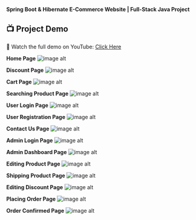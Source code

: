 **Spring Boot & Hibernate E-Commerce Website | Full-Stack Java Project**


## 📺 Project Demo  
🎥 Watch the full demo on YouTube: [Click Here](https://youtu.be/M9t8GLG5P0U?si=yT8UNC9AEBozxsf5)




**Home Page**
![image alt](https://github.com/murthyns18/E-Commerce-Web-Application-Using-SpringBoot-Hibernate-JSP-Java-MySQL/blob/fd4033d55959448c6f5f177a4db10a8e608b5db9/Home.png)





**Discount Page**
![image alt](https://github.com/murthyns18/E-Commerce-Web-Application-Using-SpringBoot-Hibernate-JSP-Java-MySQL/blob/e88235a562e5fe97f9471e120a1e513558c3aed4/Discount.png)





**Cart Page**
![image alt](https://github.com/murthyns18/E-Commerce-Web-Application-Using-SpringBoot-Hibernate-JSP-Java-MySQL/blob/16cac0e0c71b7430b5d10d03ca5fc89901188b99/Cart.png)





**Searching Product Page**
![image alt](https://github.com/murthyns18/E-Commerce-Web-Application-Using-SpringBoot-Hibernate-JSP-Java-MySQL/blob/c57f65f43ce2020cfdd3262e357c1fabf19900e4/Searching%20Product.png)





**User Login Page**
![image alt](https://github.com/murthyns18/E-Commerce-Web-Application-Using-SpringBoot-Hibernate-JSP-Java-MySQL/blob/7aaf8a81fe7e5234bbb37668081dd4c0abd2a174/UserLogin.png)





**User Registration Page**
![image alt](https://github.com/murthyns18/E-Commerce-Web-Application-Using-SpringBoot-Hibernate-JSP-Java-MySQL/blob/7aaf8a81fe7e5234bbb37668081dd4c0abd2a174/Register.png)





**Contact Us Page**
![image alt](https://github.com/murthyns18/E-Commerce-Web-Application-Using-SpringBoot-Hibernate-JSP-Java-MySQL/blob/16cac0e0c71b7430b5d10d03ca5fc89901188b99/Contact%20Us.png)





**Admin Login Page**
![image alt](https://github.com/murthyns18/E-Commerce-Web-Application-Using-SpringBoot-Hibernate-JSP-Java-MySQL/blob/e88235a562e5fe97f9471e120a1e513558c3aed4/Admin%20Login.png)





**Admin Dashboard Page**
![image alt](https://github.com/murthyns18/E-Commerce-Web-Application-Using-SpringBoot-Hibernate-JSP-Java-MySQL/blob/e88235a562e5fe97f9471e120a1e513558c3aed4/Admin%20Dashboard.png)





**Editing Product Page**
![image alt](https://github.com/murthyns18/E-Commerce-Web-Application-Using-SpringBoot-Hibernate-JSP-Java-MySQL/blob/075e1d74e9fbdc2fcb82893f12f784784cd39a5a/Editing%20product.png)





**Shipping Product Page**
![image alt](https://github.com/murthyns18/E-Commerce-Web-Application-Using-SpringBoot-Hibernate-JSP-Java-MySQL/blob/075e1d74e9fbdc2fcb82893f12f784784cd39a5a/Admin%20order%20mngt.png)





**Editing Discount Page**
![image alt](https://github.com/murthyns18/E-Commerce-Web-Application-Using-SpringBoot-Hibernate-JSP-Java-MySQL/blob/075e1d74e9fbdc2fcb82893f12f784784cd39a5a/Editing%20discount.png)






**Placing Order Page**
![image alt](https://github.com/murthyns18/E-Commerce-Web-Application-Using-SpringBoot-Hibernate-JSP-Java-MySQL/blob/31cad9c0c2c6dc16565cb02933886007e4eb7779/Order%20Confirmation.png)





**Order Confirmed Page**
![image alt](https://github.com/murthyns18/E-Commerce-Web-Application-Using-SpringBoot-Hibernate-JSP-Java-MySQL/blob/31cad9c0c2c6dc16565cb02933886007e4eb7779/Order%20Confirmed.png)



